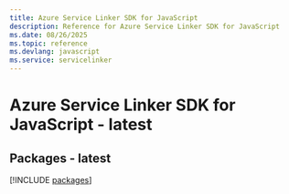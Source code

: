 ```yaml
---
title: Azure Service Linker SDK for JavaScript
description: Reference for Azure Service Linker SDK for JavaScript
ms.date: 08/26/2025
ms.topic: reference
ms.devlang: javascript
ms.service: servicelinker
---
```

# Azure Service Linker SDK for JavaScript - latest
## Packages - latest
[!INCLUDE [packages](service-linker-index.md)]